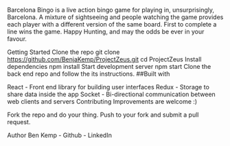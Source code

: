 Barcelona Bingo is a live action bingo game for playing in, unsurprisingly, Barcelona. A mixture of sightseeing and people watching the game provides each player with a different version of the same board. First to complete a line wins the game. Happy Hunting, and may the odds be ever in your favour.

Getting Started
Clone the repo
git clone https://github.com/BenjaKemp/ProjectZeus.git
cd ProjectZeus
Install dependencies
npm install
Start development server
npm start
Clone the back end repo and follow the its instructions.
##Built with

React  - Front end library for building user interfaces
Redux - Storage to share data inside the app
Socket - Bi-directional communication between web clients and servers
Contributing
Improvements are welcome :)

Fork the repo and do your thing. Push to your fork and submit a pull request.

Author
Ben Kemp - Github - LinkedIn
